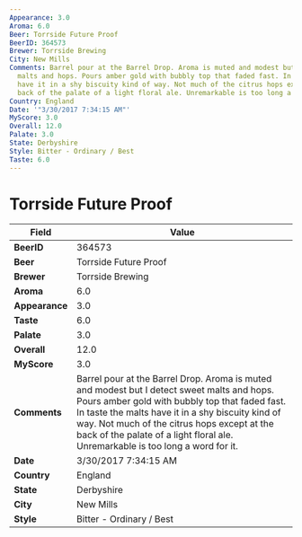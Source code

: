 ```yaml
---
Appearance: 3.0
Aroma: 6.0
Beer: Torrside Future Proof
BeerID: 364573
Brewer: Torrside Brewing
City: New Mills
Comments: Barrel pour at the Barrel Drop. Aroma is muted and modest but I detect sweet
  malts and hops. Pours amber gold with bubbly top that faded fast. In taste the malts
  have it in a shy biscuity kind of way. Not much of the citrus hops except at the
  back of the palate of a light floral ale. Unremarkable is too long a word for it.
Country: England
Date: '"3/30/2017 7:34:15 AM"'
MyScore: 3.0
Overall: 12.0
Palate: 3.0
State: Derbyshire
Style: Bitter - Ordinary / Best
Taste: 6.0
---
```


# Torrside Future Proof

| Field         | Value |
|---------------|-------|
| **BeerID** | 364573 |
| **Beer** | Torrside Future Proof |
| **Brewer** | Torrside Brewing |
| **Aroma** | 6.0 |
| **Appearance** | 3.0 |
| **Taste** | 6.0 |
| **Palate** | 3.0 |
| **Overall** | 12.0 |
| **MyScore** | 3.0 |
| **Comments** | Barrel pour at the Barrel Drop. Aroma is muted and modest but I detect sweet malts and hops. Pours amber gold with bubbly top that faded fast. In taste the malts have it in a shy biscuity kind of way. Not much of the citrus hops except at the back of the palate of a light floral ale. Unremarkable is too long a word for it. |
| **Date** | 3/30/2017 7:34:15 AM |
| **Country** | England |
| **State** | Derbyshire |
| **City** | New Mills |
| **Style** | Bitter - Ordinary / Best |
